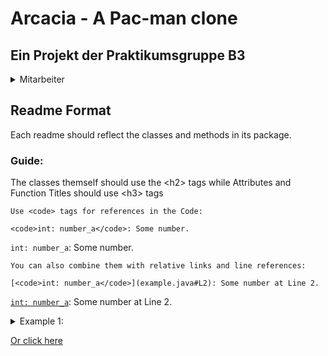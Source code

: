 <h1>Arcacia - A Pac-man clone</h1>

<h2>Ein Projekt der Praktikumsgruppe B3</h2>

<details>
  <summary>Mitarbeiter</summary>
  <br>
  <details>
    <summary>Projektmanager</summary>
    <br>
    <ul>
      <li>Lucas Beyel</li>
      <li>Elliot Schibilla</li>
    </ul>
  </details>
  <details>
    <summary>Vertriebsmanager</summary>
    <br>
    <ul>
      <li>Oscar Heuwes</li>
      <li>Mert Öztürk</li>
    </ul>
  </details>
  <details>
    <summary>Qualitätsmanager</summary>
    <br>
    <ul>
      <li>Farhan Sasono</li>
      <li>Byungjun Kim</li>
      <li>I Made Paundra Daran</li>
    </ul>
  </details>
  <details>
    <summary>Technologiemanager</summary>
    <br>
    <ul>
      <li>Mert Tanrısever</li>
      <li>Vincent Salgado</li>
    </ul>
  </details>
 </details>

<h2>Readme Format</h2>

Each readme should reflect the classes and methods in its package.

<h3>Guide:</h3>
The classes themself should use the &lt;h2&gt; tags
while Attributes and Function Titles should use &lt;h3&gt; tags

```
Use <code> tags for references in the Code:

<code>int: number_a</code>: Some number.
```
<code>int: number_a</code>: Some number.
```
You can also combine them with relative links and line references:

[<code>int: number_a</code>](example.java#L2): Some number at Line 2.
```
[<code>int: number_a</code>](example.java#L2): Some number at Line 2.


<details>
<summary>Example 1:</summary>
<h2>Example 1</h2>

[example](example.java) is used to show how a readme should be formatted.

<h3>Attributes</h3>
[<code>int: number_a</code>](example.java#L2): Lorem ipsum <br>
[<code>int: number_b</code>](example.java#L3): Lorem ipsum <br>

<h3>Functions</h3>
[<code>int: test()</code>](example.java#L5): Lorem Ipsum

<h3>Debug Functions:</h3>
[<code>String: debugTest()</code>](example.java#L9): Lorem Ipsum
</details>

[Or click here](/src/arcacia/game/handler/README.md)
